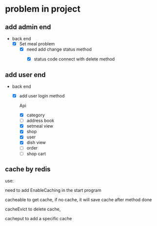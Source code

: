 # problem in project

## add admin end

- back end
  - [x] Set meal problem
    - [x] need add change status method
      - [x] status code connect with delete method



## add user end

- back end
  - [x] add user login method
  
    Api
  
    - [x] category
    - [ ] address book
    - [x] setmeal view
    - [x] shop
    - [x] user
    - [x] dish view
    - [ ] order
    - [ ] shop cart

## cache by redis

use:

need to add EnableCaching in the start program

cacheable to get cache, if no cache, it will save cache after method done

cacheEvict to delete cache,

cacheput to add a specific cache
